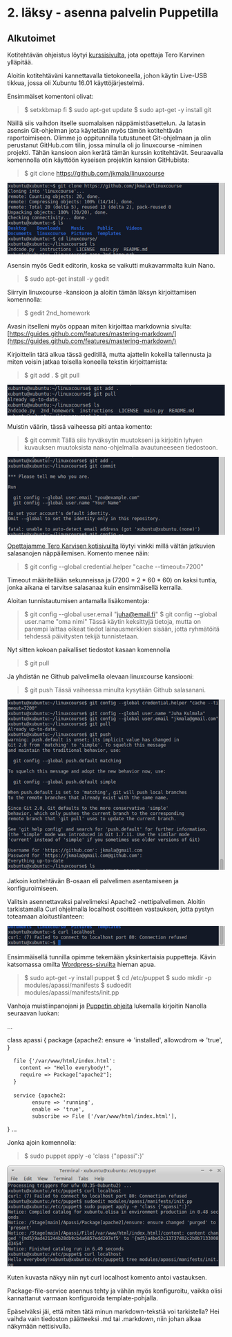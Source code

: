 # 2. läksy - asenna palvelin Puppetilla

## Alkutoimet

Kotitehtävän ohjeistus löytyi [kurssisivulta](http://terokarvinen.com/2017/aikataulu-%E2%80%93-linuxin-keskitetty-hallinta-%E2%80%93-ict4tn011-11-%E2%80%93-loppukevat-2017-p2#comment-22372), jota opettaja Tero Karvinen ylläpitää. 

Aloitin kotitehtäväni kannettavalla tietokoneella, johon käytin Live-USB tikkua, jossa oli Xubuntu 16.01 käyttöjärjestelmä.

Ensimmäiset komentoni olivat:
> $ setxkbmap fi
> $ sudo apt-get update
> $ sudo apt-get -y install git

Näillä siis vaihdon itselle suomalaisen näppämistöasettelun. Ja latasin asensin Git-ohjelman jota käytetään myös tämön kotitehtävän raportoimiseen. Olimme jo oppitunnilla tutustuneet Git-ohjelmaan ja olin perustanut GitHub.com tilin, jossa minulla oli jo linuxcourse -niminen projekti. Tähän kansioon aion kerätä tämän kurssin kotitehtävät. Seuraavalla komennolla otin käyttöön kyseisen projektin kansion GitHubista:
> $ git clone https://github.com/jkmala/linuxcourse

![kuva 1](/2-1.jpg)


Asensin myös Gedit editorin, koska se vaikutti mukavammalta kuin Nano.
> $ sudo apt-get install -y gedit

Siirryin linuxcourse -kansioon ja aloitin tämän läksyn kirjoittamisen komennolla:
> $ gedit 2nd_homework

Avasin itselleni myös oppaan miten kirjoittaa markdownia sivulta:
[https://guides.github.com/features/mastering-markdown/](https://guides.github.com/features/mastering-markdown/)

Kirjoittelin tätä alkua tässä geditillä, mutta ajattelin kokeilla tallennusta ja miten voisin jatkaa toisella koneella tekstin kirjoittamista:
> $ git add .
> $ git pull

![kuva 2](/2-2.jpg)

Muistin väärin, tässä vaiheessa piti antaa komento:
> $ git commit
Tällä siis hyväksytin muutokseni ja kirjoitin lyhyen kuvauksen muutoksista nano-ohjelmalla avautuneeseen tiedostoon.

![kuva 3](/2-3.png)

[Opettajamme Tero Karvisen kotisivuilta](http://terokarvinen.com/2016/publish-your-project-with-github) löytyi vinkki millä vältän jatkuvien salasanojen näppäilemisen. Komento menee näin:
> $ git config --global credential.helper "cache --timeout=7200"

Timeout määritellään sekunneissa ja (7200 = 2 * 60 * 60) on kaksi tuntia, jonka aikana ei tarvitse salasanaa kuin ensimmäisellä kerralla.

Aloitan tunnistautumisen antamalla lisäkomentoja:
> $ git config --global user.email "juha@email.fi"
> $ git config --global user.name "oma nimi"
Tässä käytin keksittyjä tietoja, mutta on parempi laittaa oikeat tiedot lainausmerkkien sisään, jotta ryhmätöitä tehdessä päivitysten tekijä tunnistetaan.


Nyt sitten kokoan paikalliset tiedostot kasaan komennolla 
> $ git pull

Ja yhdistän ne Github palvelimella olevaan linuxcourse kansiooni:
> $ git push
Tässä vaiheessa minulta kysytään Github salasanani.

![kuva 4](/2-4.png)

Jatkoin kotitehtävän B-osaan eli palvelimen asentamiseen ja konfiguroimiseen.

Valitsin asennettavaksi palvelimeksi Apache2 -nettipalvelimen. Aloitin tarkistamalla Curl ohjelmalla localhost osoitteen vastauksen, jotta pystyn toteamaan aloitustilanteen:

![kuva 5](/2-5.png)

Ensimmäisellä tunnilla opimme tekemään yksinkertaisia puppetteja. Kävin katsomassa omilta [Wordpress-sivuilta](https://jkmala.wordpress.com) hieman apua.
> $ sudo apt-get -y install puppet
> $ cd /etc/puppet
> $ sudo mkdir -p modules/apassi/manifests
> $ sudoedit modules/apassi/manifests/init.pp

Vanhoja muistiinpanojani ja [Puppetin ohjeita](https://docs.puppet.com/puppet/3.8/lang_relationships.html) lukemalla kirjoitin Nanolla seuraavan luokan:
   
...

class apassi {
	package {apache2:
        ensure => 'installed',
        allowcdrom => 'true',
      }
      
      file {'/var/www/html/index.html':
        content => "Hello everybody!",
        require => Package["apache2"];
      }
      
      service {apache2:
            ensure => 'running',
            enable => 'true',
            subscribe => File ['/var/www/html/index.html'],
}
...

Jonka ajoin komennolla: 
> $ sudo puppet apply -e 'class {"apassi":}'

![kuva 6](/2-6.png)


Kuten kuvasta näkyy niin nyt curl localhost komento antoi vastauksen.

Package-file-service asennus tehty ja vähän myös konfiguroitu, vaikka olisi kannattanut varmaan konfiguroida template-pohjalla. 

Epäselväksi jäi, että miten tätä minun markdown-tekstiä voi tarkistella? Hei vaihda vain tiedoston päätteeksi .md tai .markdown, niin johan alkaa näkymään nettisivulla.
